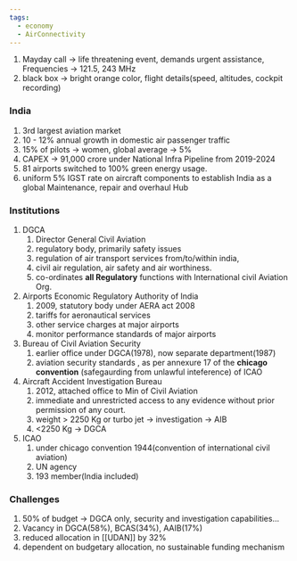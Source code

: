 ```yaml
---
tags:
  - economy
  - AirConnectivity
---
```

1. Mayday call -> life threatening event, demands urgent assistance, Frequencies -> 121.5, 243 MHz
2. black box -> bright orange color, flight details(speed, altitudes, cockpit recording)

### India
1. 3rd largest aviation market
2. 10 - 12% annual growth in domestic air passenger traffic
3. 15% of pilots -> women, global average -> 5%
4. CAPEX -> 91,000 crore under National Infra Pipeline from 2019-2024
5. 81 airports switched to 100% green energy usage.
6. uniform 5% IGST rate on aircraft components to establish India as a global Maintenance, repair and overhaul Hub
### Institutions
1. DGCA
	1. Director General Civil Aviation
	2. regulatory body, primarily safety issues
	3. regulation of air transport services from/to/within india,
	4. civil air regulation, air safety and air worthiness.
	5. co-ordinates **all Regulatory** functions with International civil Aviation Org.
2. Airports Economic Regulatory Authority of India
	1. 2009, statutory body under AERA act 2008
	2. tariffs for aeronautical services
	3. other service charges at major airports
	4. monitor performance standards of major airports
3. Bureau of Civil Aviation Security
	1. earlier office under DGCA(1978), now separate department(1987)
	2. aviation security standards , as per annexure 17 of the **chicago convention** (safegaurding from unlawful inteference) of ICAO
4. Aircraft Accident Investigation Bureau
	1. 2012, attached office to Min of Civil Aviation
	2. immediate and unrestricted access to any evidence without prior permission of any court.
	3. weight > 2250 Kg or turbo jet -> investigation -> AIB
	4. <2250 Kg -> DGCA
5. ICAO
	1. under chicago convention 1944(convention of international civil aviation)
	2. UN agency
	3. 193 member(India included)
### Challenges
1. 50% of budget  -> DGCA only, security and investigation capabilities...
2. Vacancy in DGCA(58%), BCAS(34%), AAIB(17%)
3. reduced allocation in [[UDAN]] by 32%
4. dependent on budgetary allocation, no sustainable funding mechanism